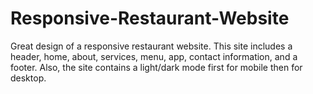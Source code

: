 # Responsive-Restaurant-Website
Great design of a responsive restaurant website. This site includes a header, home, about, services, menu, app, contact information, and a footer. Also, the site contains a light/dark mode first for mobile then for desktop.
